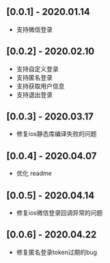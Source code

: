 ## [0.0.1] - 2020.01.14

* 支持微信登录

## [0.0.2] - 2020.02.10

* 支持自定义登录
* 支持匿名登录
* 支持获取用户信息
* 支持退出登录

## [0.0.3] - 2020.03.17

* 修复ios静态库编译失败的问题

## [0.0.4] - 2020.04.07

* 优化 readme

## [0.0.5] - 2020.04.14

* 修复ios微信登录回调异常的问题

## [0.0.6] - 2020.04.22

* 修复匿名登录token过期的bug
